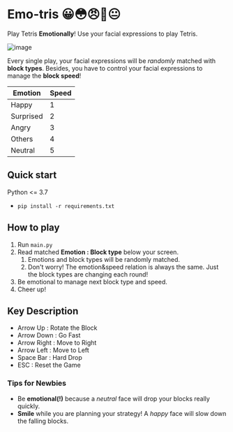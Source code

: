 # Emo-tris 😀😳😠🤔😐
Play Tetris **Emotionally**! Use your facial expressions to play Tetris. 

![image](https://user-images.githubusercontent.com/45346964/188149775-a80952e9-5451-4f4e-bb30-cb83527bd891.png)


Every single play, your facial expressions will be *randomly* matched with **block types**. Besides, you have to control your facial expressions to manage the **block speed**!

| Emotion   | Speed |
|-----------|-------|
| Happy     | 1     |
| Surprised | 2     |
| Angry     | 3     |
| Others    | 4     |
| Neutral   | 5     |

## Quick start

Python <= 3.7
- `pip install -r requirements.txt`

## How to play
1. Run `main.py`
2. Read matched **Emotion : Block type** below your screen.
   1. Emotions and block types will be randomly matched.
   2. Don't worry! The emotion&speed relation is always the same. Just the block types are changing each round!
3. Be emotional to manage next block type and speed.
4. Cheer up!

## Key Description

- Arrow Up : Rotate the Block 
- Arrow Down : Go Fast 
- Arrow Right : Move to Right
- Arrow Left : Move to Left
- Space Bar : Hard Drop
- ESC : Reset the Game


### Tips for Newbies
- Be **emotional(!)** because a *neutral* face will drop your blocks really quickly.
- **Smile** while you are planning your strategy! A *happy* face will slow down the falling blocks.
